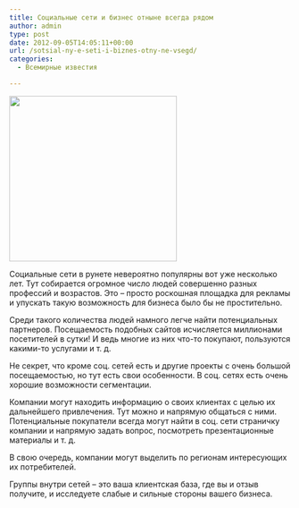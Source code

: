 ```yaml
---
title: Социальные сети и бизнес отныне всегда рядом
author: admin
type: post
date: 2012-09-05T14:05:11+00:00
url: /sotsial-ny-e-seti-i-biznes-otny-ne-vsegd/
categories:
  - Всемирные известия

---
```

<a href="http://formstyle.com.ua/wp-content/uploads/2012/09/1323507884_2.jpg" rel="lightbox[502]" title="1323507884_2"><img src="http://formstyle.com.ua/wp-content/uploads/2012/09/1323507884_2-300x296.jpg" alt="" title="1323507884_2" width="300" height="296" class="aligncenter size-medium wp-image-625" srcset="http://formstyle.com.ua/wp-content/uploads/2012/09/1323507884_2-300x296.jpg 300w, http://formstyle.com.ua/wp-content/uploads/2012/09/1323507884_2-90x90.jpg 90w, http://formstyle.com.ua/wp-content/uploads/2012/09/1323507884_2.jpg 485w" sizes="(max-width: 300px) 100vw, 300px" /></a>

Социальные сети в рунете невероятно популярны вот уже несколько лет. Тут собирается огромное число людей совершенно разных профессий и возрастов. Это – просто роскошная площадка для рекламы и упускать такую возможность для бизнеса было бы не простительно. 

Среди такого количества людей намного легче найти потенциальных партнеров. Посещаемость подобных сайтов исчисляется миллионами посетителей в сутки! И ведь многие из них что-то покупают, пользуются какими-то услугами и т. д. 

Не секрет, что кроме соц. сетей есть и другие проекты с очень большой посещаемостью, но тут есть свои особенности. В соц. сетях есть очень хорошие возможности сегментации. 

Компании могут находить информацию о своих клиентах с целью их дальнейшего привлечения. Тут можно и напрямую общаться с ними. Потенциальные покупатели всегда могут найти в соц. сети страничку компании и напрямую задать вопрос, посмотреть презентационные материалы и т. д.

В свою очередь, компании могут выделить по регионам интересующих их потребителей. 

Группы внутри сетей – это ваша клиентская база, где вы и отзыв получите, и исследуете слабые и сильные стороны вашего бизнеса.